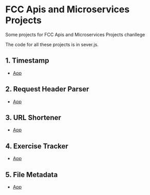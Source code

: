 # FCC Apis and Microservices Projects
Some projects for FCC Apis and Microservices Projects chanllege

The code for all these projects is in sever.js.

## 1. Timestamp

  * [App](https://timestamp-vi.glitch.me/)

## 2. Request Header Parser

* [App](https://request-header-vi.glitch.me/)

## 3. URL Shortener

* [App](https://url-shortener-vi.glitch.me/)

## 4. Exercise Tracker

* [App](https://exercise-tracker-vi.glitch.me)

## 5. File Metadata

* [App](https://file-metadata-vi.glitch.me)

